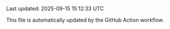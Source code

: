 Last updated: 2025-09-15 15:12:33 UTC

This file is automatically updated by the GitHub Action workflow.
